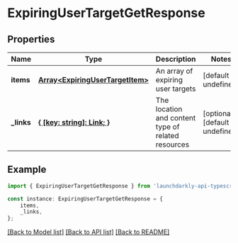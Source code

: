 # ExpiringUserTargetGetResponse


## Properties

Name | Type | Description | Notes
------------ | ------------- | ------------- | -------------
**items** | [**Array&lt;ExpiringUserTargetItem&gt;**](ExpiringUserTargetItem.md) | An array of expiring user targets | [default to undefined]
**_links** | [**{ [key: string]: Link; }**](Link.md) | The location and content type of related resources | [optional] [default to undefined]

## Example

```typescript
import { ExpiringUserTargetGetResponse } from 'launchdarkly-api-typescript';

const instance: ExpiringUserTargetGetResponse = {
    items,
    _links,
};
```

[[Back to Model list]](../README.md#documentation-for-models) [[Back to API list]](../README.md#documentation-for-api-endpoints) [[Back to README]](../README.md)
